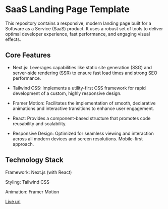 # SaaS Landing Page Template

This repository contains a responsive, modern landing page built for a Software as a Service (SaaS) product. It uses a robust set of tools to deliver optimal developer experience, fast performance, and engaging visual effects.

## Core Features

- Next.js: Leverages capabilities like static site generation (SSG) and server-side rendering (SSR) to ensure fast load times and strong SEO performance.

- Tailwind CSS: Implements a utility-first CSS framework for rapid development of a custom, highly responsive design.

- Framer Motion: Facilitates the implementation of smooth, declarative animations and interactive transitions to enhance user engagement.

- React: Provides a component-based structure that promotes code reusability and scalability.

- Responsive Design: Optimized for seamless viewing and interaction across all modern devices and screen resolutions. Mobile-first approach.

## Technology Stack

Framework: Next.js (with React)

Styling: Tailwind CSS

Animation: Framer Motion

[Live url](https://saas-landing-page-coral-tau.vercel.app/)
